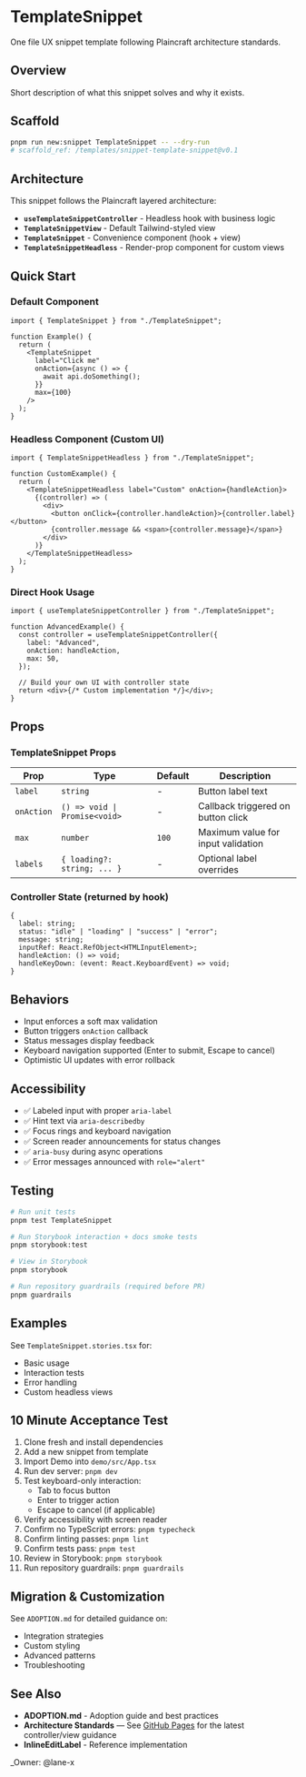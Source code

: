 # TemplateSnippet

One file UX snippet template following Plaincraft architecture standards.

## Overview

Short description of what this snippet solves and why it exists.

## Scaffold

```bash
pnpm run new:snippet TemplateSnippet -- --dry-run
# scaffold_ref: /templates/snippet-template-snippet@v0.1
```

## Architecture

This snippet follows the Plaincraft layered architecture:

- **`useTemplateSnippetController`** - Headless hook with business logic
- **`TemplateSnippetView`** - Default Tailwind-styled view
- **`TemplateSnippet`** - Convenience component (hook + view)
- **`TemplateSnippetHeadless`** - Render-prop component for custom views

## Quick Start

### Default Component

```tsx
import { TemplateSnippet } from "./TemplateSnippet";

function Example() {
  return (
    <TemplateSnippet
      label="Click me"
      onAction={async () => {
        await api.doSomething();
      }}
      max={100}
    />
  );
}
```

### Headless Component (Custom UI)

```tsx
import { TemplateSnippetHeadless } from "./TemplateSnippet";

function CustomExample() {
  return (
    <TemplateSnippetHeadless label="Custom" onAction={handleAction}>
      {(controller) => (
        <div>
          <button onClick={controller.handleAction}>{controller.label}</button>
          {controller.message && <span>{controller.message}</span>}
        </div>
      )}
    </TemplateSnippetHeadless>
  );
}
```

### Direct Hook Usage

```tsx
import { useTemplateSnippetController } from "./TemplateSnippet";

function AdvancedExample() {
  const controller = useTemplateSnippetController({
    label: "Advanced",
    onAction: handleAction,
    max: 50,
  });

  // Build your own UI with controller state
  return <div>{/* Custom implementation */}</div>;
}
```

## Props

### TemplateSnippet Props

| Prop       | Type                          | Default | Description                        |
| ---------- | ----------------------------- | ------- | ---------------------------------- |
| `label`    | `string`                      | -       | Button label text                  |
| `onAction` | `() => void \| Promise<void>` | -       | Callback triggered on button click |
| `max`      | `number`                      | `100`   | Maximum value for input validation |
| `labels`   | `{ loading?: string; ... }`   | -       | Optional label overrides           |

### Controller State (returned by hook)

```tsx
{
  label: string;
  status: "idle" | "loading" | "success" | "error";
  message: string;
  inputRef: React.RefObject<HTMLInputElement>;
  handleAction: () => void;
  handleKeyDown: (event: React.KeyboardEvent) => void;
}
```

## Behaviors

- Input enforces a soft max validation
- Button triggers `onAction` callback
- Status messages display feedback
- Keyboard navigation supported (Enter to submit, Escape to cancel)
- Optimistic UI updates with error rollback

## Accessibility

- ✅ Labeled input with proper `aria-label`
- ✅ Hint text via `aria-describedby`
- ✅ Focus rings and keyboard navigation
- ✅ Screen reader announcements for status changes
- ✅ `aria-busy` during async operations
- ✅ Error messages announced with `role="alert"`

## Testing

```bash
# Run unit tests
pnpm test TemplateSnippet

# Run Storybook interaction + docs smoke tests
pnpm storybook:test

# View in Storybook
pnpm storybook

# Run repository guardrails (required before PR)
pnpm guardrails
```

## Examples

See `TemplateSnippet.stories.tsx` for:

- Basic usage
- Interaction tests
- Error handling
- Custom headless views

## 10 Minute Acceptance Test

1. Clone fresh and install dependencies
2. Add a new snippet from template
3. Import Demo into `demo/src/App.tsx`
4. Run dev server: `pnpm dev`
5. Test keyboard-only interaction:
   - Tab to focus button
   - Enter to trigger action
   - Escape to cancel (if applicable)
6. Verify accessibility with screen reader
7. Confirm no TypeScript errors: `pnpm typecheck`
8. Confirm linting passes: `pnpm lint`
9. Confirm tests pass: `pnpm test`
10. Review in Storybook: `pnpm storybook`
11. Run repository guardrails: `pnpm guardrails`

## Migration & Customization

See `ADOPTION.md` for detailed guidance on:

- Integration strategies
- Custom styling
- Advanced patterns
- Troubleshooting

## See Also

- **ADOPTION.md** - Adoption guide and best practices
- **Architecture Standards** — See [GitHub Pages](https://louis-pvs.github.io/plaincraft/) for the latest controller/view guidance
- **InlineEditLabel** - Reference implementation

\_Owner: @lane-x
